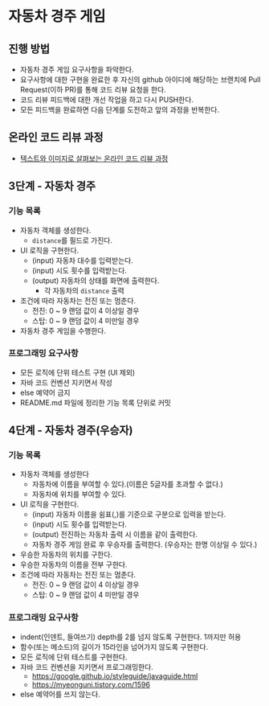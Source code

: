 # 자동차 경주 게임
## 진행 방법
* 자동차 경주 게임 요구사항을 파악한다.
* 요구사항에 대한 구현을 완료한 후 자신의 github 아이디에 해당하는 브랜치에 Pull Request(이하 PR)를 통해 코드 리뷰 요청을 한다.
* 코드 리뷰 피드백에 대한 개선 작업을 하고 다시 PUSH한다.
* 모든 피드백을 완료하면 다음 단계를 도전하고 앞의 과정을 반복한다.

## 온라인 코드 리뷰 과정
* [텍스트와 이미지로 살펴보는 온라인 코드 리뷰 과정](https://github.com/next-step/nextstep-docs/tree/master/codereview)

## 3단계 - 자동차 경주
### 기능 목록
- 자동차 객체를 생성한다.
  - `distance`를 필드로 가진다.
- UI 로직을 구현한다.
  - (input) 자동차 대수를 입력받는다.
  - (input) 시도 횟수를 입력받는다.
  - (output) 자동차의 상태를 화면에 출력한다.
    - 각 자동차의 `distance` 출력
- 조건에 따라 자동차는 전진 또는 멈춘다.
  - 전진: 0 ~ 9 랜덤 값이 4 이상일 경우
  - 스탑: 0 ~ 9 랜덤 값이 4 미만일 경우
- 자동차 경주 게임을 수행한다.

### 프로그래밍 요구사항
- 모든 로직에 단위 테스트 구현 (UI 제외)
- 자바 코드 컨벤션 지키면서 작성
- else 예약어 금지
- README.md 파일에 정리한 기능 목록 단위로 커밋

## 4단계 - 자동차 경주(우승자)
### 기능 목록
- 자동차 객체를 생성한다
  - 자동차에 이름을 부여할 수 있다.(이름은 5글자를 초과할 수 없다.)
  - 자동차에 위치를 부여할 수 있다.
- UI 로직을 구현한다.
    - (input) 자동차 이름을 쉼표(,)를 기준으로 구분으로 입력을 받는다.
    - (input) 시도 횟수를 입력받는다.
    - (output) 전진하는 자동차 출력 시 이름을 같이 출력한다.
    - 자동차 경주 게임 완료 후 우승자를 출력한다. (우승자는 한명 이상일 수 있다.)
- 우승한 자동차의 위치를 구한다.
- 우승한 자동차의 이름을 전부 구한다.
- 조건에 따라 자동차는 전진 또는 멈춘다.
    - 전진: 0 ~ 9 랜덤 값이 4 이상일 경우
    - 스탑: 0 ~ 9 랜덤 값이 4 미만일 경우

### 프로그래밍 요구사항
- indent(인덴트, 들여쓰기) depth를 2를 넘지 않도록 구현한다. 1까지만 허용
- 함수(또는 메소드)의 길이가 15라인을 넘어가지 않도록 구현한다.
- 모든 로직에 단위 테스트를 구현한다.
- 자바 코드 컨벤션을 지키면서 프로그래밍한다.
  - https://google.github.io/styleguide/javaguide.html
  - https://myeonguni.tistory.com/1596
- else 예약어를 쓰지 않는다.
